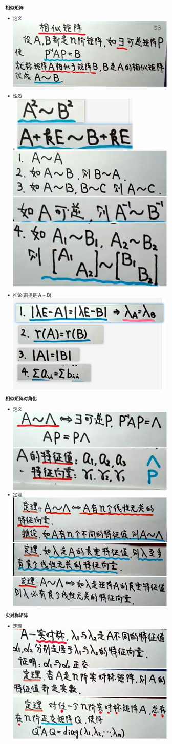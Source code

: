 **相似矩阵** 
- 定义
![](../picture/相似矩阵定义.png)
- 性质  
。![](../picture/相似矩阵性质1.png)
![](../picture/相似矩阵性质2.png)
![](../picture/相似矩阵性质3.png)
![](../picture/相似矩阵性质4.png)

- 推论(前提是 A ~ B)
![](../picture/相似矩阵推论.png)

**相似矩阵对角化**  
- 定义
![](../picture/相似矩阵对角化定义.png)
![](../picture/相似矩阵对角化定义2.png)
- 定理  
![](../picture/相似矩阵对角化定理1.png)
![](../picture/相似矩阵对角化定理2.png)
![](../picture/相似矩阵对角化定理3.png)

**实对称矩阵**  
- 定理  
![](../picture/实对称矩阵定理1.png)
![](../picture/实对称矩阵定理2.png)
![](../picture/实对称矩阵定理3.png)